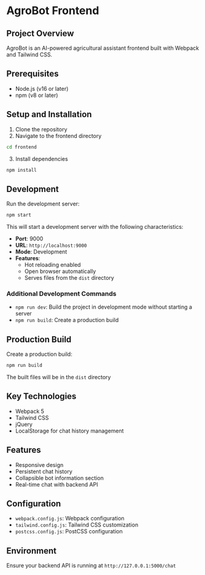 # AgroBot Frontend

## Project Overview
AgroBot is an AI-powered agricultural assistant frontend built with Webpack and Tailwind CSS.

## Prerequisites
- Node.js (v16 or later)
- npm (v8 or later)

## Setup and Installation

1. Clone the repository
2. Navigate to the frontend directory
```bash
cd frontend
```

3. Install dependencies
```bash
npm install
```

## Development
Run the development server:
```bash
npm start
```
This will start a development server with the following characteristics:
- **Port**: 9000
- **URL**: `http://localhost:9000`
- **Mode**: Development
- **Features**:
  - Hot reloading enabled
  - Open browser automatically
  - Serves files from the `dist` directory

### Additional Development Commands
- `npm run dev`: Build the project in development mode without starting a server
- `npm run build`: Create a production build

## Production Build
Create a production build:
```bash
npm run build
```
The built files will be in the `dist` directory

## Key Technologies
- Webpack 5
- Tailwind CSS
- jQuery
- LocalStorage for chat history management

## Features
- Responsive design
- Persistent chat history
- Collapsible bot information section
- Real-time chat with backend API

## Configuration
- `webpack.config.js`: Webpack configuration
- `tailwind.config.js`: Tailwind CSS customization
- `postcss.config.js`: PostCSS configuration

## Environment
Ensure your backend API is running at `http://127.0.0.1:5000/chat` 
